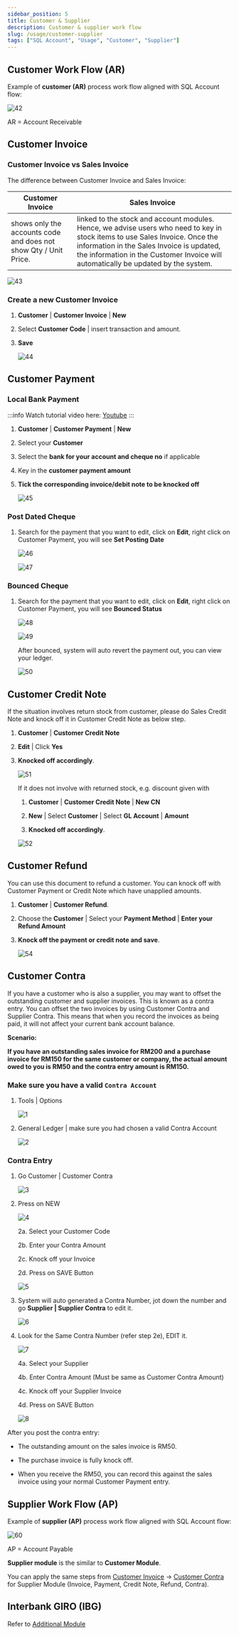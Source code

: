 ```yaml
---
sidebar_position: 5
title: Customer & Supplier
description: Customer & supplier work flow
slug: /usage/customer-supplier
tags: ["SQL Account", "Usage", "Customer", "Supplier"]
---
```


## Customer Work Flow (AR)

Example of **customer (AR)** process work flow aligned with SQL Account flow:

![42](../../static/img/getting-started/user-guide/42.png)

AR = Account Receivable

## Customer Invoice

### Customer Invoice vs Sales Invoice

The difference between Customer Invoice and Sales Invoice:

|**Customer Invoice**| **Sales Invoice**|
|---|---|
|shows only the accounts code and does not show Qty / Unit Price.| linked to the stock and account modules. Hence, we advise users who need to key in stock items to use Sales Invoice. Once the information in the Sales Invoice is updated, the information in the Customer Invoice will automatically be updated by the system.|

![43](../../static/img/getting-started/user-guide/43.png)

### Create a new Customer Invoice

   1. **Customer** | **Customer Invoice** | **New**

   2. Select **Customer Code** | insert transaction and amount.

   3. **Save**

        ![44](../../static/img/getting-started/user-guide/44.png)

## Customer Payment

### Local Bank Payment

   :::info
   Watch tutorial video here: [Youtube](https://www.youtube.com/watch?v=IjHX5ys846I&feature=youtu.be)
   :::

   1. **Customer** | **Customer Payment** | **New**

   2. Select your **Customer**

   3. Select the **bank for your account and cheque no** if applicable

   4. Key in the **customer payment amount**

   5. **Tick the corresponding invoice/debit note to be knocked off**

        ![45](../../static/img/getting-started/user-guide/45.png)

### Post Dated Cheque

   1. Search for the payment that you want to edit, click on **Edit**, right click on Customer Payment, you will see **Set Posting Date**

        ![46](../../static/img/getting-started/user-guide/46.png)

        ![47](../../static/img/getting-started/user-guide/47.png)

### Bounced Cheque

   1. Search for the payment that you want to edit, click on **Edit**, right click on Customer Payment, you will see **Bounced Status**

      ![48](../../static/img/getting-started/user-guide/48.png)

      ![49](../../static/img/getting-started/user-guide/49.png)

      After bounced, system will auto revert the payment out, you can view your ledger.

      ![50](../../static/img/getting-started/user-guide/50.png)

## Customer Credit Note

If the situation involves return stock from customer, please do Sales Credit Note and knock off it in Customer Credit Note as below step.

1. **Customer** | **Customer Credit Note**

2. **Edit** | Click **Yes**

3. **Knocked off accordingly**.

   ![51](../../static/img/getting-started/user-guide/51.png)

   If it does not involve with returned stock, e.g. discount given with

   1. **Customer** | **Customer Credit Note** | **New CN**

   2. **New** | Select **Customer** | Select **GL Account** | **Amount**

   3. **Knocked off accordingly**.

   ![52](../../static/img/getting-started/user-guide/52.png)

## Customer Refund

You can use this document to refund a customer. You can knock off with Customer Payment or Credit Note which have unapplied amounts.

1. **Customer** | **Customer Refund**.

2. Choose the **Customer** | Select your **Payment Method** | **Enter your Refund Amount**

3. **Knock off the payment or credit note and save**.

    ![54](../../static/img/getting-started/user-guide/54.png)

## Customer Contra

If you have a customer who is also a supplier, you may want to offset the outstanding customer and supplier invoices. This is known as a contra entry. You can offset the two invoices by using Customer Contra and Supplier Contra. This means that when you record the invoices as being paid, it will not affect your current bank account balance.

**Scenario:**

**If you have an outstanding sales invoice for RM200 and a purchase invoice for RM150 for the same customer or company, the actual amount owed to you is RM50 and the contra entry amount is RM150.**

### Make sure you have a valid `Contra Account`

1. Tools | Options

    ![1](../../static/img/customer/contra/1.png)

2. General Ledger | make sure you had chosen a valid Contra Account

    ![2](../../static/img/customer/contra/2.png)

### Contra Entry

   1. Go Customer | Customer Contra

        ![3](../../static/img/customer/contra/3.png)

   2. Press on NEW

        ![4](../../static/img/customer/contra/4.png)

        2a. Select your Customer Code

        2b. Enter your Contra Amount

        2c. Knock off your Invoice

        2d. Press on SAVE Button

        ![5](../../static/img/customer/contra/5.png)

   3. System will auto generated a Contra Number, jot down the number and go **Supplier | Supplier Contra** to edit it.

        ![6](../../static/img/customer/contra/6.png)

   4. Look for the Same Contra Number (refer step 2e), EDIT it.

        ![7](../../static/img/customer/contra/7.png)

      4a. Select your Supplier

      4b. Enter Contra Amount (Must be same as Customer Contra Amount)

      4c. Knock off your Supplier Invoice

      4d. Press on SAVE Button

        ![8](../../static/img/customer/contra/8.png)

After you post the contra entry:

- The outstanding amount on the sales invoice is RM50.

- The purchase invoice is fully knock off.

- When you receive the RM50, you can record this against the sales invoice using your normal Customer Payment entry.

## Supplier Work Flow (AP)

Example of **supplier (AP)** process work flow aligned with SQL Account flow:

![60](../../static/img/getting-started/user-guide/59.png)

AP = Account Payable

**Supplier module** is the similar to **Customer Module**.

You can apply the same steps from [Customer Invoice](#customer-invoice) → [Customer Contra](#customer-contra) for Supplier Module (Invoice, Payment, Credit Note, Refund, Contra).

## Interbank GIRO (IBG)

Refer to [Additional Module](../additional-module/interbank-giro.md)
